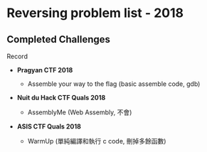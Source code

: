 # Reversing problem list - 2018

## Completed Challenges
Record

* **Pragyan CTF 2018**
	- Assemble your way to the flag (basic assemble code, gdb)

* **Nuit du Hack CTF Quals 2018**
	- AssemblyMe (Web Assembly, 不會)

* **ASIS CTF Quals 2018**
	- WarmUp (單純編譯和執行 c code, 刪掉多餘函數)